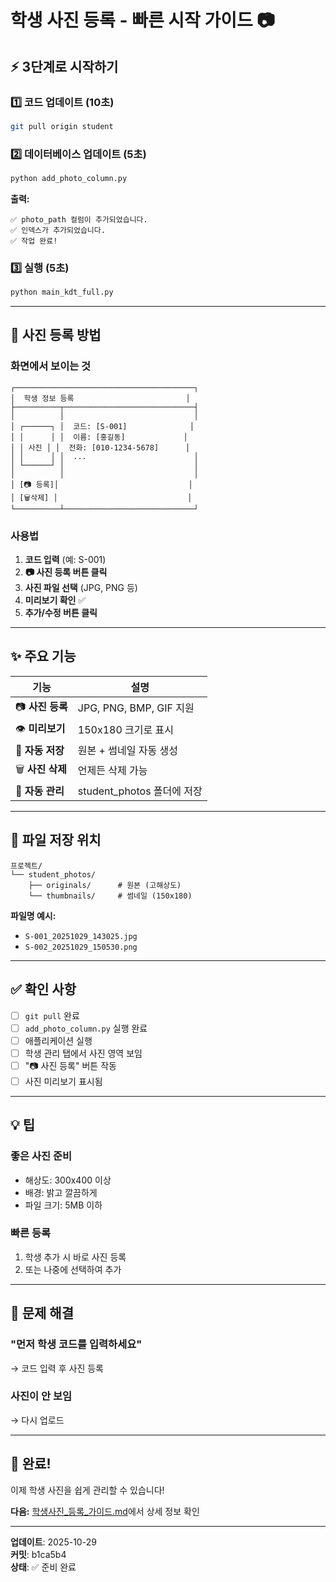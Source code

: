# 학생 사진 등록 - 빠른 시작 가이드 📷

## ⚡ 3단계로 시작하기

### 1️⃣ 코드 업데이트 (10초)
```bash
git pull origin student
```

### 2️⃣ 데이터베이스 업데이트 (5초)
```bash
python add_photo_column.py
```

**출력:**
```
✅ photo_path 컬럼이 추가되었습니다.
✅ 인덱스가 추가되었습니다.
✅ 작업 완료!
```

### 3️⃣ 실행 (5초)
```bash
python main_kdt_full.py
```

---

## 🎯 사진 등록 방법

### 화면에서 보이는 것

```
┌────────────────────────────────────────┐
│  학생 정보 등록                         │
├──────────┬─────────────────────────────┤
│          │                             │
│ ┌──────┐ │  코드: [S-001]              │
│ │      │ │  이름: [홍길동]             │
│ │ 사진 │ │  전화: [010-1234-5678]      │
│ │      │ │  ...                        │
│ └──────┘ │                             │
│          │                             │
│ [📷 등록]│                             │
│ [🗑️삭제] │                             │
└──────────┴─────────────────────────────┘
```

### 사용법

1. **코드 입력** (예: S-001)
2. **📷 사진 등록 버튼 클릭**
3. **사진 파일 선택** (JPG, PNG 등)
4. **미리보기 확인** ✅
5. **추가/수정 버튼 클릭**

---

## ✨ 주요 기능

| 기능 | 설명 |
|------|------|
| 📷 **사진 등록** | JPG, PNG, BMP, GIF 지원 |
| 👁️ **미리보기** | 150x180 크기로 표시 |
| 🔄 **자동 저장** | 원본 + 썸네일 자동 생성 |
| 🗑️ **사진 삭제** | 언제든 삭제 가능 |
| 📂 **자동 관리** | student_photos 폴더에 저장 |

---

## 📂 파일 저장 위치

```
프로젝트/
└── student_photos/
    ├── originals/      # 원본 (고해상도)
    └── thumbnails/     # 썸네일 (150x180)
```

**파일명 예시:**
- `S-001_20251029_143025.jpg`
- `S-002_20251029_150530.png`

---

## ✅ 확인 사항

- [ ] `git pull` 완료
- [ ] `add_photo_column.py` 실행 완료
- [ ] 애플리케이션 실행
- [ ] 학생 관리 탭에서 사진 영역 보임
- [ ] "📷 사진 등록" 버튼 작동
- [ ] 사진 미리보기 표시됨

---

## 💡 팁

### 좋은 사진 준비
- 해상도: 300x400 이상
- 배경: 밝고 깔끔하게
- 파일 크기: 5MB 이하

### 빠른 등록
1. 학생 추가 시 바로 사진 등록
2. 또는 나중에 선택하여 추가

---

## 🐛 문제 해결

### "먼저 학생 코드를 입력하세요"
→ 코드 입력 후 사진 등록

### 사진이 안 보임
→ 다시 업로드

---

## 🎉 완료!

이제 학생 사진을 쉽게 관리할 수 있습니다!

**다음:** [학생사진_등록_가이드.md](./학생사진_등록_가이드.md)에서 상세 정보 확인

---

**업데이트**: 2025-10-29  
**커밋**: b1ca5b4  
**상태**: ✅ 준비 완료

